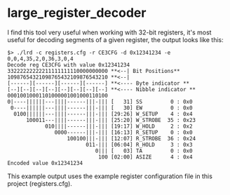 # large_register_decoder

I find this tool very useful when working with 32-bit registers, it's most useful for decoding segments of a given register, the output looks like this:

~~~~
$> ./lrd -c registers.cfg -r CE3CFG -d 0x12341234 -e 0,0,4,35,2,0,36,3,0,4
Decode reg CE3CFG with value 0x12341234
33222222222211111111110000000000 **<--| Bit Positions**
10987654321098765432109876543210 **<--|
[------][------][------][------] **<---- Byte indicator **
[--][--][--][--][--][--][--][--] **<---- Nibble indicator **
00010010001101000001001000110100
0|----||||||---||||------|||-||| [   31] SS         0 : 0x0
 0----||||||---||||------|||-||| [   30] EW         0 : 0x0
  0100||||||---||||------|||-||| [29:26] W_SETUP    4 : 0x4
      100011---||||------|||-||| [25:20] W_STROBE  35 : 0x23
            010||||------|||-||| [19:17] W_HOLD     2 : 0x2
               0000------|||-||| [16:13] R_SETUP    0 : 0x0
                   100100|||-||| [12:07] R_STROBE  36 : 0x24
                         011-||| [06:04] R_HOLD     3 : 0x3
                            0||| [   03] TA         0 : 0x0
                             100 [02:00] ASIZE      4 : 0x4
Encoded value 0x12341234
~~~~

This example output uses the example register configuration file in this project (registers.cfg).
